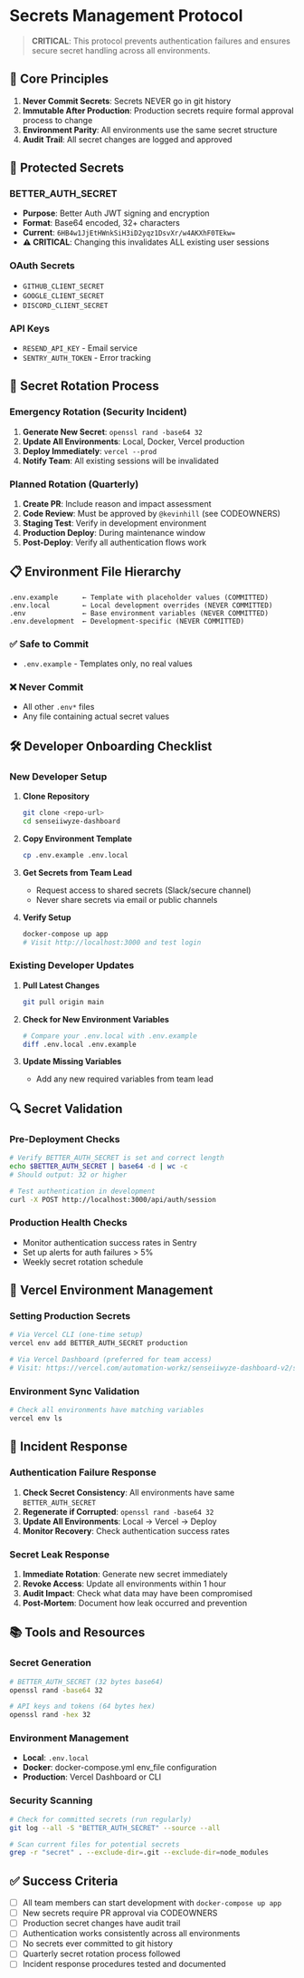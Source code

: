 # Secrets Management Protocol

> **CRITICAL**: This protocol prevents authentication failures and ensures secure secret handling across all environments.

## 🔐 Core Principles

1. **Never Commit Secrets**: Secrets NEVER go in git history
2. **Immutable After Production**: Production secrets require formal approval process to change
3. **Environment Parity**: All environments use the same secret structure
4. **Audit Trail**: All secret changes are logged and approved

## 🚨 Protected Secrets

### BETTER_AUTH_SECRET
- **Purpose**: Better Auth JWT signing and encryption
- **Format**: Base64 encoded, 32+ characters
- **Current**: `6HB4w1JjEtHWnkSiH3iD2yqz1DsvXr/w4AKXhF0TEkw=` 
- **⚠️ CRITICAL**: Changing this invalidates ALL existing user sessions

### OAuth Secrets
- `GITHUB_CLIENT_SECRET`
- `GOOGLE_CLIENT_SECRET`
- `DISCORD_CLIENT_SECRET`

### API Keys
- `RESEND_API_KEY` - Email service
- `SENTRY_AUTH_TOKEN` - Error tracking

## 🔄 Secret Rotation Process

### Emergency Rotation (Security Incident)
1. **Generate New Secret**: `openssl rand -base64 32`
2. **Update All Environments**: Local, Docker, Vercel production
3. **Deploy Immediately**: `vercel --prod`
4. **Notify Team**: All existing sessions will be invalidated

### Planned Rotation (Quarterly)
1. **Create PR**: Include reason and impact assessment
2. **Code Review**: Must be approved by `@kevinhill` (see CODEOWNERS)
3. **Staging Test**: Verify in development environment
4. **Production Deploy**: During maintenance window
5. **Post-Deploy**: Verify all authentication flows work

## 📋 Environment File Hierarchy

```
.env.example      ← Template with placeholder values (COMMITTED)
.env.local        ← Local development overrides (NEVER COMMITTED)
.env              ← Base environment variables (NEVER COMMITTED)  
.env.development  ← Development-specific (NEVER COMMITTED)
```

### ✅ Safe to Commit
- `.env.example` - Templates only, no real values

### ❌ Never Commit
- All other `.env*` files
- Any file containing actual secret values

## 🛠️ Developer Onboarding Checklist

### New Developer Setup
1. **Clone Repository**
   ```bash
   git clone <repo-url>
   cd senseiiwyze-dashboard
   ```

2. **Copy Environment Template**
   ```bash
   cp .env.example .env.local
   ```

3. **Get Secrets from Team Lead**
   - Request access to shared secrets (Slack/secure channel)
   - Never share secrets via email or public channels

4. **Verify Setup**
   ```bash
   docker-compose up app
   # Visit http://localhost:3000 and test login
   ```

### Existing Developer Updates
1. **Pull Latest Changes**
   ```bash
   git pull origin main
   ```

2. **Check for New Environment Variables**
   ```bash
   # Compare your .env.local with .env.example
   diff .env.local .env.example
   ```

3. **Update Missing Variables**
   - Add any new required variables from team lead

## 🔍 Secret Validation

### Pre-Deployment Checks
```bash
# Verify BETTER_AUTH_SECRET is set and correct length
echo $BETTER_AUTH_SECRET | base64 -d | wc -c
# Should output: 32 or higher

# Test authentication in development
curl -X POST http://localhost:3000/api/auth/session
```

### Production Health Checks
- Monitor authentication success rates in Sentry
- Set up alerts for auth failures > 5%
- Weekly secret rotation schedule

## 🔐 Vercel Environment Management

### Setting Production Secrets
```bash
# Via Vercel CLI (one-time setup)
vercel env add BETTER_AUTH_SECRET production

# Via Vercel Dashboard (preferred for team access)
# Visit: https://vercel.com/automation-workz/senseiiwyze-dashboard-v2/settings/environment-variables
```

### Environment Sync Validation
```bash
# Check all environments have matching variables
vercel env ls
```

## 🚨 Incident Response

### Authentication Failure Response
1. **Check Secret Consistency**: All environments have same `BETTER_AUTH_SECRET`
2. **Regenerate if Corrupted**: `openssl rand -base64 32`
3. **Update All Environments**: Local → Vercel → Deploy
4. **Monitor Recovery**: Check authentication success rates

### Secret Leak Response
1. **Immediate Rotation**: Generate new secret immediately
2. **Revoke Access**: Update all environments within 1 hour
3. **Audit Impact**: Check what data may have been compromised
4. **Post-Mortem**: Document how leak occurred and prevention

## 📚 Tools and Resources

### Secret Generation
```bash
# BETTER_AUTH_SECRET (32 bytes base64)
openssl rand -base64 32

# API keys and tokens (64 bytes hex)
openssl rand -hex 32
```

### Environment Management
- **Local**: `.env.local`
- **Docker**: docker-compose.yml env_file configuration
- **Production**: Vercel Dashboard or CLI

### Security Scanning
```bash
# Check for committed secrets (run regularly)
git log --all -S "BETTER_AUTH_SECRET" --source --all

# Scan current files for potential secrets
grep -r "secret" . --exclude-dir=.git --exclude-dir=node_modules
```

## ✅ Success Criteria

- [ ] All team members can start development with `docker-compose up app`
- [ ] New secrets require PR approval via CODEOWNERS
- [ ] Production secret changes have audit trail
- [ ] Authentication works consistently across all environments
- [ ] No secrets ever committed to git history
- [ ] Quarterly secret rotation process followed
- [ ] Incident response procedures tested and documented